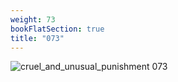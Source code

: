 ```yaml
---
weight: 73
bookFlatSection: true
title: "073"
---
```


![cruel_and_unusual_punishment 073 ](../../jpg/cup_073.jpg)


